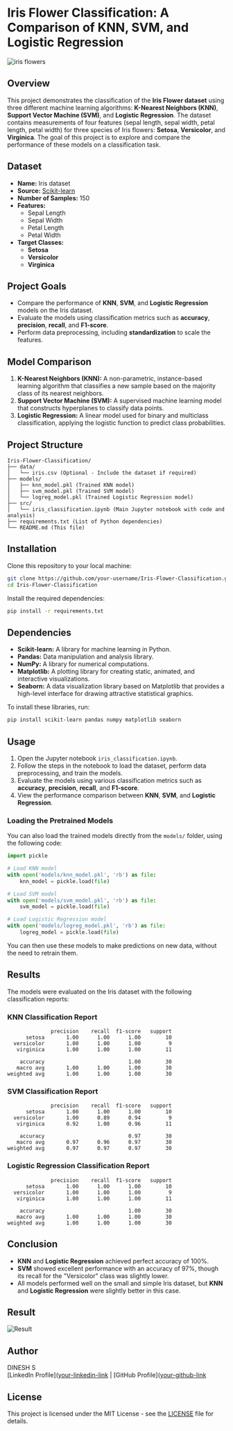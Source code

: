 # Iris Flower Classification: A Comparison of KNN, SVM, and Logistic Regression

![iris flowers](img/cover.png)

## **Overview**
This project demonstrates the classification of the **Iris Flower dataset** using three different machine learning algorithms: **K-Nearest Neighbors (KNN)**, **Support Vector Machine (SVM)**, and **Logistic Regression**. The dataset contains measurements of four features (sepal length, sepal width, petal length, petal width) for three species of Iris flowers: **Setosa**, **Versicolor**, and **Virginica**. The goal of this project is to explore and compare the performance of these models on a classification task.

## **Dataset**
- **Name:** Iris dataset
- **Source:** [Scikit-learn](https://scikit-learn.org/)
- **Number of Samples:** 150
- **Features:** 
  - Sepal Length
  - Sepal Width
  - Petal Length
  - Petal Width
- **Target Classes:**
  - **Setosa**
  - **Versicolor**
  - **Virginica**

## **Project Goals**
- Compare the performance of **KNN**, **SVM**, and **Logistic Regression** models on the Iris dataset.
- Evaluate the models using classification metrics such as **accuracy**, **precision**, **recall**, and **F1-score**.
- Perform data preprocessing, including **standardization** to scale the features.

## **Model Comparison**
1. **K-Nearest Neighbors (KNN):** A non-parametric, instance-based learning algorithm that classifies a new sample based on the majority class of its nearest neighbors.
2. **Support Vector Machine (SVM):** A supervised machine learning model that constructs hyperplanes to classify data points.
3. **Logistic Regression:** A linear model used for binary and multiclass classification, applying the logistic function to predict class probabilities.

## **Project Structure**
```
Iris-Flower-Classification/
├── data/
│   └── iris.csv (Optional - Include the dataset if required)
├── models/
│   ├── knn_model.pkl (Trained KNN model)
│   ├── svm_model.pkl (Trained SVM model)
│   └── logreg_model.pkl (Trained Logistic Regression model)
├── src/
│   └── iris_classification.ipynb (Main Jupyter notebook with code and analysis)
├── requirements.txt (List of Python dependencies)
└── README.md (This file)
```

## **Installation**
Clone this repository to your local machine:

```bash
git clone https://github.com/your-username/Iris-Flower-Classification.git
cd Iris-Flower-Classification
```

Install the required dependencies:

```bash
pip install -r requirements.txt
```

## **Dependencies**
- **Scikit-learn:** A library for machine learning in Python.
- **Pandas:** Data manipulation and analysis library.
- **NumPy:** A library for numerical computations.
- **Matplotlib:** A plotting library for creating static, animated, and interactive visualizations.
- **Seaborn:** A data visualization library based on Matplotlib that provides a high-level interface for drawing attractive statistical graphics.

To install these libraries, run:

```bash
pip install scikit-learn pandas numpy matplotlib seaborn
```

## **Usage**
1. Open the Jupyter notebook `iris_classification.ipynb`.
2. Follow the steps in the notebook to load the dataset, perform data preprocessing, and train the models.
3. Evaluate the models using various classification metrics such as **accuracy**, **precision**, **recall**, and **F1-score**.
4. View the performance comparison between **KNN**, **SVM**, and **Logistic Regression**.

### **Loading the Pretrained Models**
You can also load the trained models directly from the `models/` folder, using the following code:

```python
import pickle

# Load KNN model
with open('models/knn_model.pkl', 'rb') as file:
    knn_model = pickle.load(file)

# Load SVM model
with open('models/svm_model.pkl', 'rb') as file:
    svm_model = pickle.load(file)

# Load Logistic Regression model
with open('models/logreg_model.pkl', 'rb') as file:
    logreg_model = pickle.load(file)
```

You can then use these models to make predictions on new data, without the need to retrain them.

## **Results**
The models were evaluated on the Iris dataset with the following classification reports:

### **KNN Classification Report**
```
              precision    recall  f1-score   support
      setosa       1.00      1.00      1.00        10
  versicolor       1.00      1.00      1.00         9
   virginica       1.00      1.00      1.00        11

    accuracy                           1.00        30
   macro avg       1.00      1.00      1.00        30
weighted avg       1.00      1.00      1.00        30
```

### **SVM Classification Report**
```
              precision    recall  f1-score   support
      setosa       1.00      1.00      1.00        10
  versicolor       1.00      0.89      0.94         9
   virginica       0.92      1.00      0.96        11

    accuracy                           0.97        30
   macro avg       0.97      0.96      0.97        30
weighted avg       0.97      0.97      0.97        30
```

### **Logistic Regression Classification Report**
```
              precision    recall  f1-score   support
      setosa       1.00      1.00      1.00        10
  versicolor       1.00      1.00      1.00         9
   virginica       1.00      1.00      1.00        11

    accuracy                           1.00        30
   macro avg       1.00      1.00      1.00        30
weighted avg       1.00      1.00      1.00        30
```

## **Conclusion**
- **KNN** and **Logistic Regression** achieved perfect accuracy of 100%.
- **SVM** showed excellent performance with an accuracy of 97%, though its recall for the "Versicolor" class was slightly lower.
- All models performed well on the small and simple Iris dataset, but **KNN** and **Logistic Regression** were slightly better in this case.

## **Result**
![Result](img/result.png)

## **Author**
DINESH S  
[LinkedIn Profile]([your-linkedin-link](https://www.linkedin.com/in/dinesh-x/) | [GitHub Profile]([your-github-link](https://github.com/itzdineshx/)

## **License**
This project is licensed under the MIT License - see the [LICENSE](LICENSE) file for details.
